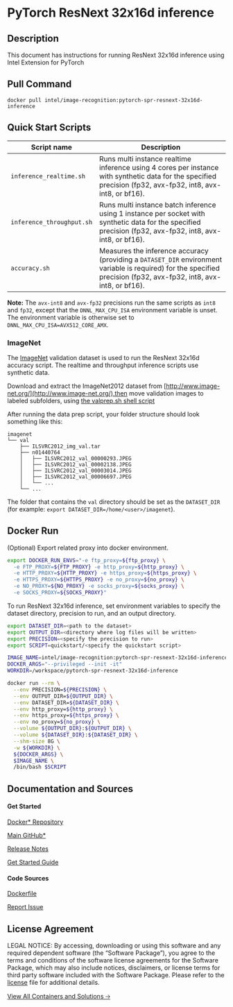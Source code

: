# PyTorch ResNext 32x16d inference

## Description
This document has instructions for running ResNext 32x16d inference using Intel Extension for PyTorch

## Pull Command
```
docker pull intel/image-recognition:pytorch-spr-resnext-32x16d-inference
```

## Quick Start Scripts
| Script name | Description |
|-------------|-------------|
| `inference_realtime.sh` | Runs multi instance realtime inference using 4 cores per instance with synthetic data for the specified precision (fp32, avx-fp32, int8, avx-int8, or bf16). |
| `inference_throughput.sh` | Runs multi instance batch inference using 1 instance per socket with synthetic data for the specified precision (fp32, avx-fp32, int8, avx-int8, or bf16). |
| `accuracy.sh` | Measures the inference accuracy (providing a `DATASET_DIR` environment variable is required) for the specified precision (fp32, avx-fp32, int8, avx-int8, or bf16). |

**Note:** The `avx-int8` and `avx-fp32` precisions run the same scripts as `int8` and `fp32`, except that the `DNNL_MAX_CPU_ISA` environment variable is unset. The environment variable is otherwise set to `DNNL_MAX_CPU_ISA=AVX512_CORE_AMX`.

### ImageNet
The [ImageNet](http://www.image-net.org/) validation dataset is used to run the ResNext 32x16d accuracy script. The realtime and throughput inference scripts use synthetic data.

Download and extract the ImageNet2012 dataset from [http://www.image-net.org/](http://www.image-net.org/),then move validation images to labeled subfolders, using [the valprep.sh shell script](https://raw.githubusercontent.com/soumith/imagenetloader.torch/master/valprep.sh)

After running the data prep script, your folder structure should look something like this:
```
imagenet
└── val
    ├── ILSVRC2012_img_val.tar
    ├── n01440764
    │   ├── ILSVRC2012_val_00000293.JPEG
    │   ├── ILSVRC2012_val_00002138.JPEG
    │   ├── ILSVRC2012_val_00003014.JPEG
    │   ├── ILSVRC2012_val_00006697.JPEG
    │   └── ...
    └── ...
```
The folder that contains the `val` directory should be set as the `DATASET_DIR` (for example: `export DATASET_DIR=/home/<user>/imagenet`).

## Docker Run
(Optional) Export related proxy into docker environment.
```bash
export DOCKER_RUN_ENVS="-e ftp_proxy=${ftp_proxy} \
  -e FTP_PROXY=${FTP_PROXY} -e http_proxy=${http_proxy} \
  -e HTTP_PROXY=${HTTP_PROXY} -e https_proxy=${https_proxy} \
  -e HTTPS_PROXY=${HTTPS_PROXY} -e no_proxy=${no_proxy} \
  -e NO_PROXY=${NO_PROXY} -e socks_proxy=${socks_proxy} \
  -e SOCKS_PROXY=${SOCKS_PROXY}"
```

To run ResNext 32x16d inference, set environment variables to specify the dataset directory, precision to run, and an output directory.

```bash
export DATASET_DIR=<path to the dataset>
export OUTPUT_DIR=<directory where log files will be written>
export PRECISION=<specify the precision to run>
export SCRIPT=quickstart/<specify the quickstart script>

IMAGE_NAME=intel/image-recognition:pytorch-spr-resnext-32x16d-inference
DOCKER_ARGS="--privileged --init -it"
WORKDIR=/workspace/pytorch-spr-resnext-32x16d-inference

docker run --rm \
  --env PRECISION=${PRECISION} \
  --env OUTPUT_DIR=${OUTPUT_DIR} \
  --env DATASET_DIR=${DATASET_DIR} \
  --env http_proxy=${http_proxy} \
  --env https_proxy=${https_proxy} \
  --env no_proxy=${no_proxy} \
  --volume ${OUTPUT_DIR}:${OUTPUT_DIR} \
  --volume ${DATASET_DIR}:${DATASET_DIR} \
  --shm-size 8G \
  -w ${WORKDIR} \
  ${DOCKER_ARGS} \
  $IMAGE_NAME \
  /bin/bash $SCRIPT
```
## Documentation and Sources
#### Get Started​
[Docker* Repository](https://hub.docker.com/r/intel/image-recognition)

[Main GitHub*](https://github.com/IntelAI/models)

[Release Notes](https://github.com/IntelAI/models/releases)

[Get Started Guide](https://github.com/IntelAI/models/blob/master/quickstart/quickstart/image_recognition/pytorch/resnext-32x16d/inference/cpu/README_SPR_DEV_CAT.md)

#### Code Sources
[Dockerfile](https://github.com/IntelAI/models/tree/master/dockerfiles/pytorch)

[Report Issue](https://community.intel.com/t5/Intel-Optimized-AI-Frameworks/bd-p/optimized-ai-frameworks)

## License Agreement
LEGAL NOTICE: By accessing, downloading or using this software and any required dependent software (the “Software Package”), you agree to the terms and conditions of the software license agreements for the Software Package, which may also include notices, disclaimers, or license terms for third party software included with the Software Package. Please refer to the [license](https://github.com/IntelAI/models/tree/master/third_party) file for additional details.

[View All Containers and Solutions 🡢](https://www.intel.com/content/www/us/en/developer/tools/software-catalog/containers.html?s=Newest)